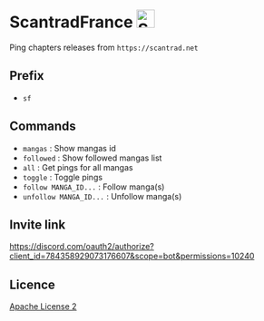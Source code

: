 # ScantradFrance <img src="icon.jpg" alt="Scantrad France logo" width="32">
Ping chapters releases from `https://scantrad.net`

## Prefix
- `sf`

## Commands
- `mangas` : Show mangas id
- `followed` : Show followed mangas list
- `all` : Get pings for all mangas
- `toggle` : Toggle pings
- `follow MANGA_ID...` : Follow manga(s)
- `unfollow MANGA_ID...` : Unfollow manga(s)

## Invite link
https://discord.com/oauth2/authorize?client_id=784358929073176607&scope=bot&permissions=10240

## Licence
[Apache License 2](LICENSE)
